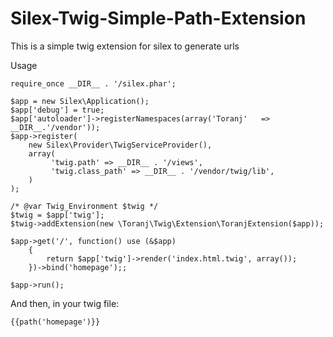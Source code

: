 Silex-Twig-Simple-Path-Extension
================================

This is a simple twig extension for silex to generate urls

Usage
```
require_once __DIR__ . '/silex.phar';

$app = new Silex\Application();
$app['debug'] = true;
$app['autoloader']->registerNamespaces(array('Toranj'   => __DIR__.'/vendor'));
$app->register(
    new Silex\Provider\TwigServiceProvider(),
    array(
         'twig.path' => __DIR__ . '/views',
         'twig.class_path' => __DIR__ . '/vendor/twig/lib',
    )
);

/* @var Twig_Environment $twig */
$twig = $app['twig'];
$twig->addExtension(new \Toranj\Twig\Extension\ToranjExtension($app));

$app->get('/', function() use (&$app)
    {
        return $app['twig']->render('index.html.twig', array());
    })->bind('homepage');;

$app->run();
```

And then, in your twig file:
```
{{path('homepage')}}
```
